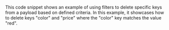 This code snippet shows an example of using filters to delete specific keys from a payload based on defined criteria. In this example, it showcases how to delete keys "color" and "price" where the "color" key matches the value "red".